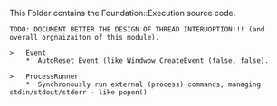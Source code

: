 This Folder contains the Foundation::Execution source code.

	TODO: DOCUMENT BETTER THE DESIGN OF THREAD INTERUOPTION!!! (and overall orgnaizaiton of this module).

	>	Event
		*  AutoReset Event (like Windwow CreateEvent (false, false).

	>	ProcessRunner
		*  Synchronously run external (process) commands, managing stdin/stdout/stderr - like popen()
